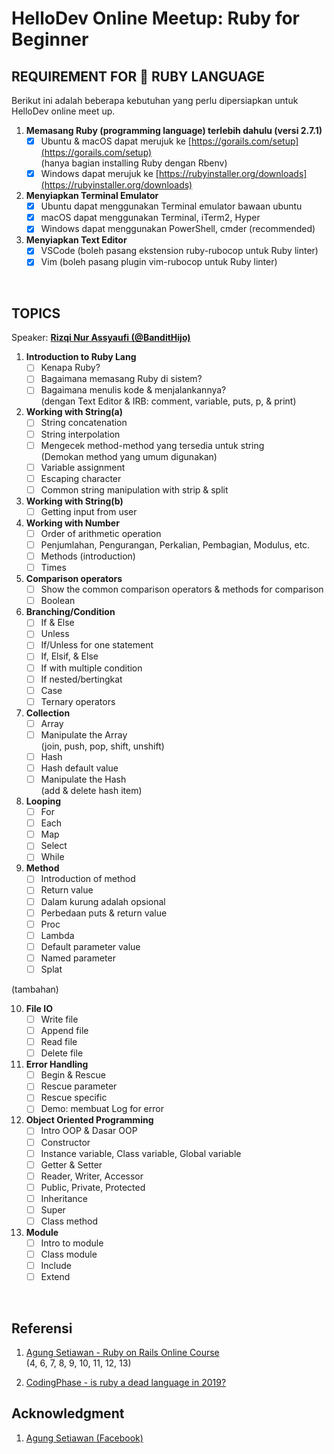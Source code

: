 # HelloDev Online Meetup: Ruby for Beginner

## REQUIREMENT FOR 💎 RUBY LANGUAGE

Berikut ini adalah beberapa kebutuhan yang perlu dipersiapkan untuk HelloDev online meet up.

01. **Memasang Ruby (programming language) terlebih dahulu (versi 2.7.1)**
    - [x] Ubuntu & macOS dapat merujuk ke [https://gorails.com/setup](https://gorails.com/setup)<br>
          (hanya bagian installing Ruby dengan Rbenv)
    - [x] Windows dapat merujuk ke [https://rubyinstaller.org/downloads](https://rubyinstaller.org/downloads)
02. **Menyiapkan Terminal Emulator**
    - [x] Ubuntu dapat menggunakan Terminal emulator bawaan ubuntu
    - [x] macOS dapat menggunakan Terminal, iTerm2, Hyper
    - [x] Windows dapat menggunakan PowerShell, cmder (recommended)
03. **Menyiapkan Text Editor**
    - [x] VSCode (boleh pasang ekstension ruby-rubocop untuk Ruby linter)
    - [x] Vim (boleh pasang plugin vim-rubocop untuk Ruby linter)

<br>

## TOPICS

Speaker: [**Rizqi Nur Assyaufi (@BanditHijo)**](https://bandithijo.github.io)

01. **Introduction to Ruby Lang**
    - [ ] Kenapa Ruby?
    - [ ] Bagaimana memasang Ruby di sistem?
    - [ ] Bagaimana menulis kode & menjalankannya?<br>
          (dengan Text Editor & IRB: comment, variable, puts, p, & print)
02. **Working with String(a)**
    - [ ] String concatenation
    - [ ] String interpolation
    - [ ] Mengecek method-method yang tersedia untuk string<br>
          (Demokan method yang umum digunakan)
    - [ ] Variable assignment
    - [ ] Escaping character
    - [ ] Common string manipulation with strip & split
03. **Working with String(b)**
    - [ ] Getting input from user
04. **Working with Number**
    - [ ] Order of arithmetic operation
    - [ ] Penjumlahan, Pengurangan, Perkalian, Pembagian, Modulus, etc.
    - [ ] Methods (introduction)
    - [ ] Times
05. **Comparison operators**
    - [ ] Show the common comparison operators & methods for comparison
    - [ ] Boolean
06. **Branching/Condition**
    - [ ] If & Else
    - [ ] Unless
    - [ ] If/Unless for one statement
    - [ ] If, Elsif, & Else
    - [ ] If with multiple condition
    - [ ] If nested/bertingkat
    - [ ] Case
    - [ ] Ternary operators
07. **Collection**
    - [ ] Array
    - [ ] Manipulate the Array<br>
          (join, push, pop, shift, unshift)
    - [ ] Hash
    - [ ] Hash default value
    - [ ] Manipulate the Hash<br>
          (add & delete hash item)
08. **Looping**
    - [ ] For
    - [ ] Each
    - [ ] Map
    - [ ] Select
    - [ ] While
09. **Method**
    - [ ] Introduction of method
    - [ ] Return value
    - [ ] Dalam kurung adalah opsional
    - [ ] Perbedaan puts & return value
    - [ ] Proc
    - [ ] Lambda
    - [ ] Default parameter value
    - [ ] Named parameter
    - [ ] Splat

(tambahan)<br>

10. **File IO**
    - [ ] Write file
    - [ ] Append file
    - [ ] Read file
    - [ ] Delete file
11. **Error Handling**
    - [ ] Begin & Rescue
    - [ ] Rescue parameter
    - [ ] Rescue specific
    - [ ] Demo: membuat Log for error
12. **Object Oriented Programming**
    - [ ] Intro OOP & Dasar OOP
    - [ ] Constructor
    - [ ] Instance variable, Class variable, Global variable
    - [ ] Getter & Setter
    - [ ] Reader, Writer, Accessor
    - [ ] Public, Private, Protected
    - [ ] Inheritance
    - [ ] Super
    - [ ] Class method
13. **Module**
    - [ ] Intro to module
    - [ ] Class module
    - [ ] Include
    - [ ] Extend

<br>

## Referensi

1. [Agung Setiawan - Ruby on Rails Online Course](https://idrails.com/)<br>
   (4, 6, 7, 8, 9, 10, 11, 12, 13)

2. [CodingPhase - is ruby a dead language in 2019?](https://youtu.be/vb0lKJmUqlM)

## Acknowledgment

1. [Agung Setiawan (Facebook)](https://www.facebook.com/agungsetiawanmu)

